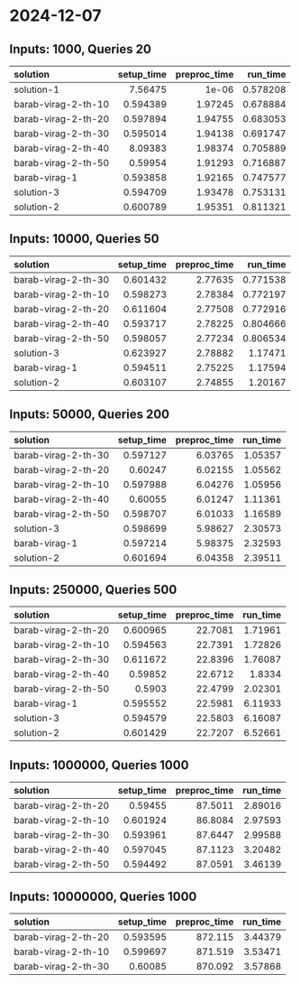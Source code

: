 # 2024-12-07

## Inputs: 1000, Queries 20

| solution            |   setup_time |   preproc_time |   run_time |
|:--------------------|-------------:|---------------:|-----------:|
| solution-1          |     7.56475  |        1e-06   |   0.578208 |
| barab-virag-2-th-10 |     0.594389 |        1.97245 |   0.678884 |
| barab-virag-2-th-20 |     0.597894 |        1.94755 |   0.683053 |
| barab-virag-2-th-30 |     0.595014 |        1.94138 |   0.691747 |
| barab-virag-2-th-40 |     8.09383  |        1.98374 |   0.705889 |
| barab-virag-2-th-50 |     0.59954  |        1.91293 |   0.716887 |
| barab-virag-1       |     0.593858 |        1.92165 |   0.747577 |
| solution-3          |     0.594709 |        1.93478 |   0.753131 |
| solution-2          |     0.600789 |        1.95351 |   0.811321 |

## Inputs: 10000, Queries 50

| solution            |   setup_time |   preproc_time |   run_time |
|:--------------------|-------------:|---------------:|-----------:|
| barab-virag-2-th-30 |     0.601432 |        2.77635 |   0.771538 |
| barab-virag-2-th-10 |     0.598273 |        2.78384 |   0.772197 |
| barab-virag-2-th-20 |     0.611604 |        2.77508 |   0.772916 |
| barab-virag-2-th-40 |     0.593717 |        2.78225 |   0.804666 |
| barab-virag-2-th-50 |     0.598057 |        2.77234 |   0.806534 |
| solution-3          |     0.623927 |        2.78882 |   1.17471  |
| barab-virag-1       |     0.594511 |        2.75225 |   1.17594  |
| solution-2          |     0.603107 |        2.74855 |   1.20167  |

## Inputs: 50000, Queries 200

| solution            |   setup_time |   preproc_time |   run_time |
|:--------------------|-------------:|---------------:|-----------:|
| barab-virag-2-th-30 |     0.597127 |        6.03765 |    1.05357 |
| barab-virag-2-th-20 |     0.60247  |        6.02155 |    1.05562 |
| barab-virag-2-th-10 |     0.597988 |        6.04276 |    1.05956 |
| barab-virag-2-th-40 |     0.60055  |        6.01247 |    1.11361 |
| barab-virag-2-th-50 |     0.598707 |        6.01033 |    1.16589 |
| solution-3          |     0.598699 |        5.98627 |    2.30573 |
| barab-virag-1       |     0.597214 |        5.98375 |    2.32593 |
| solution-2          |     0.601694 |        6.04358 |    2.39511 |

## Inputs: 250000, Queries 500

| solution            |   setup_time |   preproc_time |   run_time |
|:--------------------|-------------:|---------------:|-----------:|
| barab-virag-2-th-20 |     0.600965 |        22.7081 |    1.71961 |
| barab-virag-2-th-10 |     0.594563 |        22.7391 |    1.72826 |
| barab-virag-2-th-30 |     0.611672 |        22.8396 |    1.76087 |
| barab-virag-2-th-40 |     0.59852  |        22.6712 |    1.8334  |
| barab-virag-2-th-50 |     0.5903   |        22.4799 |    2.02301 |
| barab-virag-1       |     0.595552 |        22.5981 |    6.11933 |
| solution-3          |     0.594579 |        22.5803 |    6.16087 |
| solution-2          |     0.601429 |        22.7207 |    6.52661 |

## Inputs: 1000000, Queries 1000

| solution            |   setup_time |   preproc_time |   run_time |
|:--------------------|-------------:|---------------:|-----------:|
| barab-virag-2-th-20 |     0.59455  |        87.5011 |    2.89016 |
| barab-virag-2-th-10 |     0.601924 |        86.8084 |    2.97593 |
| barab-virag-2-th-30 |     0.593961 |        87.6447 |    2.99588 |
| barab-virag-2-th-40 |     0.597045 |        87.1123 |    3.20482 |
| barab-virag-2-th-50 |     0.594492 |        87.0591 |    3.46139 |

## Inputs: 10000000, Queries 1000

| solution            |   setup_time |   preproc_time |   run_time |
|:--------------------|-------------:|---------------:|-----------:|
| barab-virag-2-th-20 |     0.593595 |        872.115 |    3.44379 |
| barab-virag-2-th-10 |     0.599697 |        871.519 |    3.53471 |
| barab-virag-2-th-30 |     0.60085  |        870.092 |    3.57868 |